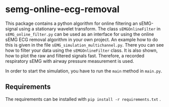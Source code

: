 # semg-online-ecg-removal

This package contains a python algorithm for online filtering an sEMG-signal using a stationary wavelet transform.
The class `sEMGOnlineFilter` in `sEMG_online_filter.py` can be used as an interface for using the online sEMG ECG removal algorithm in your own project.
An example how to do this is given in the file `sEMG_simulation_multichannel.py`. There you can see how to filter your data using the `sEMGOnlineFilter` class.
It is also shown, how to plot the raw and filtered signals fast. Therefore, a recorded respiratory sEMG with airway pressure measurement is used.

In order to start the simulation, you have to run the `main` method in `main.py`.

## Requirements

The requirements can be installed with
``
pip install -r requirements.txt
``
.
